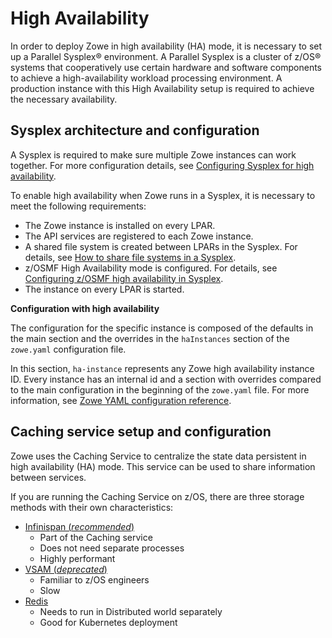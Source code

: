 # High Availability

In order to deploy Zowe in high availability (HA) mode, it is necessary to set up a Parallel Sysplex® environment. A Parallel Sysplex is a cluster of z/OS® systems that cooperatively use certain hardware and software components to achieve a high-availability workload processing environment. A production instance with this High Availability setup is required to achieve the necessary availability.

## Sysplex architecture and configuration

A Sysplex is required to make sure multiple Zowe instances can work together. For more configuration details, see [Configuring Sysplex for high availability](../user-guide/configure-sysplex.md).

To enable high availability when Zowe runs in a Sysplex, it is necessary to meet the following requirements:

- The Zowe instance is installed on every LPAR.
- The API services are registered to each Zowe instance.
- A shared file system is created between LPARs in the Sysplex. For details, see [How to share file systems in a Sysplex](https://www.ibm.com/docs/en/zos/2.4.0?topic=planning-sharing-file-systems-in-sysplex).
- z/OSMF High Availability mode is configured. For details, see [Configuring z/OSMF high availability in Sysplex](../user-guide/systemrequirements-zosmf-ha.md).
- The instance on every LPAR is started.

**Configuration with high availability**

The configuration for the specific instance is composed of the defaults in the main section and the overrides in the `haInstances` section of the `zowe.yaml` configuration file.

In this section, `ha-instance` represents any Zowe high availability instance ID. Every instance has an internal id and a section with overrides compared to the main configuration in the beginning of the `zowe.yaml` file. For more information, see [Zowe YAML configuration reference](../appendix/zowe-yaml-configuration#yaml-configurations---hainstances).

## Caching service setup and configuration

Zowe uses the Caching Service to centralize the state data persistent in high availability (HA) mode. This service can be used to share information between services.

If you are running the Caching Service on z/OS, there are three storage methods with their own characteristics:

- [Infinispan (*recommended*)](../extend/extend-apiml/api-mediation-infinispan.md#infinispan-configuration)
    - Part of the Caching service
    - Does not need separate processes
    - Highly performant
- [VSAM (*deprecated*)](../user-guide/configure-caching-service-ha.md#vsam-deprecated)
    - Familiar to z/OS engineers
    - Slow
- [Redis](../extend/extend-apiml/api-mediation-redis.md#redis-configuration)
    - Needs to run in Distributed world separately
    - Good for Kubernetes deployment


